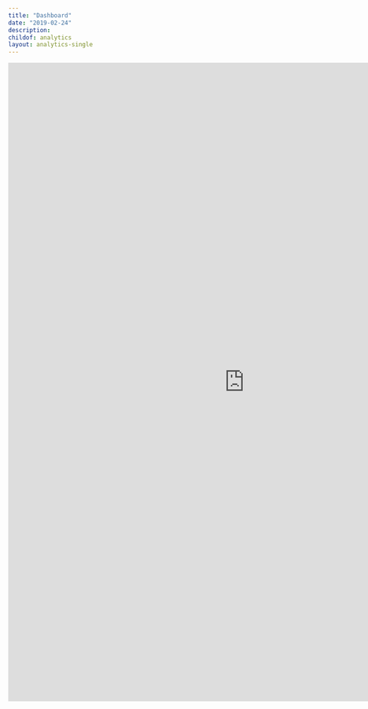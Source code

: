 ```yaml
---
title: "Dashboard"
date: "2019-02-24"
description: 
childof: analytics
layout: analytics-single
---
```

<iframe width="960" height="1300" src="https://datastudio.google.com/embed/reporting/292efac7-bec0-4ea9-b145-305f346745f1/page/cAAlB" frameborder="0" style="border:0" allowfullscreen></iframe>
